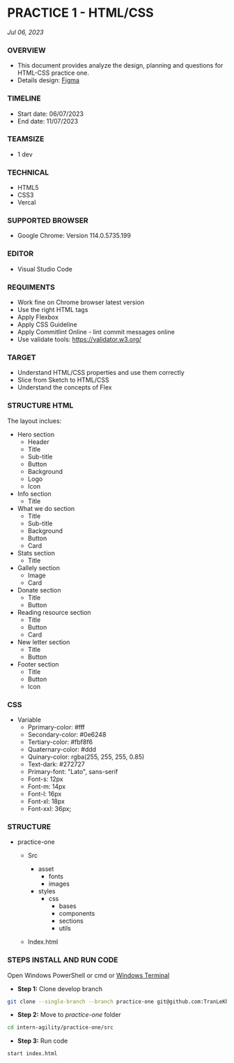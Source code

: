 # PRACTICE 1 - HTML/CSS
*Jul 06, 2023*

### OVERVIEW
* This document provides analyze the design, planning and questions for HTML-CSS practice one.
* Details design: [Figma](https://www.figma.com/file/yaDpevutRiFWtMhVH7BSNh/Charity_Homepage?node-id=0%3A2&mode=dev)
### TIMELINE
* Start date: 06/07/2023
* End date: 11/07/2023
  
### TEAMSIZE
* 1 dev

### TECHNICAL
* HTML5
* CSS3
* Vercal

### SUPPORTED BROWSER
* Google Chrome: Version 114.0.5735.199

### EDITOR
* Visual Studio Code
  
### REQUIMENTS
* Work fine on Chrome browser latest version
* Use the right HTML tags
* Apply Flexbox
* Apply CSS Guideline
* Apply Commitlint Online - lint commit messages online
* Use validate tools: https://validator.w3.org/

### TARGET
* Understand HTML/CSS properties and use them correctly
* Slice from Sketch to HTML/CSS
* Understand the concepts of Flex

### STRUCTURE HTML
The layout inclues:
* Hero section
  * Header
  * Title
  * Sub-title
  * Button
  * Background
  * Logo
  * Icon
* Info section
  * Title 
* What we do section
  * Title 
  * Sub-title
  * Background
  * Button
  * Card
* Stats section
  * Title
* Gallely section
  * Image 
  * Card
* Donate section
  * Title
  * Button 
* Reading resource section
  * Title
  * Button
  * Card
* New letter section
  * Title
  * Button
* Footer section
  * Title
  * Button
  * Icon
### CSS
* Variable
  * Pprimary-color: #fff
  * Secondary-color: #0e6248
  * Tertiary-color: #fbf8f6
  * Quaternary-color: #ddd
  * Quinary-color: rgba(255, 255, 255, 0.85)
  * Text-dark: #272727
  * Primary-font: "Lato", sans-serif
  * Font-s: 12px
  * Font-m: 14px
  * Font-l: 16px
  * Font-xl: 18px
  * Font-xxl: 36px;
 
### STRUCTURE
* practice-one
  * Src
    * asset
      * fonts
      * images
    * styles
      * css
        * bases
        * components
        * sections
        * utils

  * Index.html

### STEPS INSTALL AND RUN CODE
Open Windows PowerShell or cmd or [Windows Terminal](https://www.microsoft.com/en-gb/p/windows-terminal/9n0dx20hk701?rtc=1&activetab=pivot:overviewtab)

* **Step 1:** Clone develop branch
```bash
git clone --single-branch --branch practice-one git@github.com:TranLeKhanhDuyen/intern-agility.git
```
* **Step 2:**  Move to _practice-one_ folder

```bash
cd intern-agility/practice-one/src
```

* **Step 3:** Run code
```bash
start index.html
```